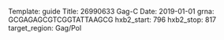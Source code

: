 Template: guide
Title: 26990633 Gag-C
Date: 2019-01-01
grna: GCGAGAGCGTCGGTATTAAGCG
hxb2_start: 796
hxb2_stop: 817
target_region: Gag/Pol
